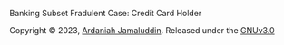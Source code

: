 Banking Subset Fradulent Case: Credit Card Holder 


Copyright © 2023, [Ardaniah Jamaluddin](https://github.com/ArdaniahJ). Released under the [GNUv3.0](https://github.com/ArdaniahJ/Forecasting_MTCO_Prices_with_SVR_through_Simulated_Annealing/blob/c67a9922748cfda3f987c824683b36306d358009/LICENSE)
